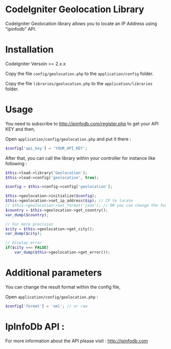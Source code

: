 # CodeIgniter Geolocation Library

CodeIgniter Geolocation library allows you to locate an IP Address using "ipinfodb" API.

# Installation

CodeIgniter Versoin >= 2.x.x

Copy the file `config/geolocation.php` to the `application/config` folder.

Copy the file `libraries/geolocation.php` to the `application/libraries` folder.

# Usage

You need to subscribe to http://ipinfodb.com/register.php to get your API KEY and then,

Open `application/config/geolocation.php` and put it there :

```php
$config['api_key'] = 'YOUR_API_KEY';
```

After that, you can call the library within your controller for instance like following :

```php
$this->load->library('Geolocation');
$this->load->config('geolocation', true);

$config = $this->config->config['geolocation'];

$this->geolocation->initialize($config);
$this->geolocation->set_ip_address($ip); // IP to locate
// $this->geolocation->set_format('json'); // OR you can change the format within `config/geolocation.php` config file
$country = $this->geolocation->get_country();
var_dump($country);

// For more precision
$city = $this->geolocation->get_city();
var_dump($city);

// Display error
if($city === FALSE)
    var_dump($this->geolocation->get_error());
```

# Additional parameters

You can change the result format within the config file,

Open `application/config/geolocation.php` :

```php
$config['format'] = 'xml'; // or raw
```

# IpInfoDb API :

For more information about the API please visit : http://ipinfodb.com
